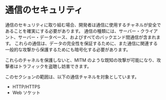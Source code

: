 通信のセキュリティ
======================

通信のセキュリティに取り組む場合、開発者は通信に使用するチャネルが安全であることを確実にする必要があります。
通信の種類には、サーバー・クライアント、サーバー・データベース、およびすべてのバックエンド間通信が含まれます。
これらの通信は、データの完全性を保証するために、また通信に関連する一般的な攻撃から保護するためにも暗号化する必要があります。

これらのチャネルを保護しないと、MITM のような既知の攻撃が可能になり、攻撃者はトラフィックを盗聴し妨害できます。

このセクションの範囲は、以下の通信チャネルを対象としています。

* HTTP/HTTPS
* Web ソケット

[1]: https://www.owasp.org/index.php/Man-in-the-middle_attack
